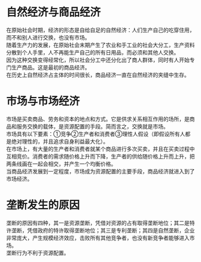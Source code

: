 # 自然经济与商品经济
在原始社会时期，经济的形态是自给自足的自然经济：人们生产自己的吃穿住用，而不和别人进行交换，也没有市场。  
随着生产力的发展，在原始社会末期产生了农业和手工业的社会大分工，生产资料分散到个人手里，人不再能生产自己的所有日用品，而必须和其他人交换。  
因为这种交换变得经常化，所以社会分工中还分化出了商人群体，同时有人开始专门生产商品。这是最初的商品经济。  
在历史上自然经济占主体的时间很长，商品经济一直在自然经济的夹缝中生存。  
# 市场与市场经济
市场是买卖商品、劳务和资本的地点和方式。它是供求关系相互作用的场所，是商品和服务交换的载体，是资源配置的手段。简而言之，交换就是市场。  
市场具有以下要素：①竞争②生产者和消费者③理性人假设（即假设所有人都是绝对理性的，并且追求自身利益最大化）。  
在市场上，有大量的生产者和消费者就某个商品进行多次买卖，并且在买卖过程中互相竞价。消费者的需求随价格上升而下降，生产者的供给随价格上升而上升，把两条线画在一起会相交，并产生一个均衡价格。  
当商品经济发展到一定程度，市场成为资源配置的主要手段，商品经济就进入到了市场经济。  
# 垄断发生的原因
垄断的原因有四种，其一是资源垄断，凭借对资源的占有取得垄断地位；其二是特许垄断，凭借政府的特许取得垄断地位；其三是专利垄断；其四是自然垄断，企业非常庞大，产生规模经济效应，击败所有其他竞争者，也没有新竞争者能够进入市场。  
垄断行为不利于资源配置。
